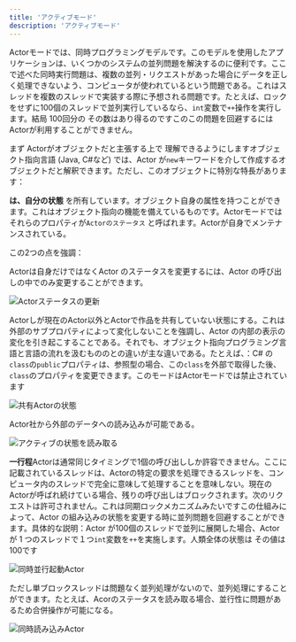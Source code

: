```yaml
---
title: 'アクティブモード'
description: 'アクティブモード'
---
```


Actorモードでは、同時プログラミングモデルです。このモデルを使用したアプリケーションは、いくつかのシステムの並列問題を解決するのに便利です。ここで述べた同時実行問題は、複数の並列・リクエストがあった場合にデータを正しく処理できないよう、コンピュータが使われているという問題である。これはスレッドを複数のスレッドで実装する際に予想される問題です。たとえば、ロックをせずに100個のスレッドで並列実行しているなら、`int`変数で`++`操作を実行します。結局 100回分の その数はあり得るのですこのこの問題を回避するにはActorが利用することができません。

まず Actorがオブジェクトだと主張する上で 理解できるようにしますオブジェクト指向言語 (Java, C#など) では、Actor が`new`キーワードを介して作成するオブジェクトだと解釈できます。ただし、このオブジェクトに特別な特長があります：

**は、自分の状態** を所有しています。オブジェクト自身の属性を持つことができます。これはオブジェクト指向の機能を備えているものです。Actorモードではそれらのプロパティが`Actorのステータス` と呼ばれます。Actorが自身でメンテナンスされている。

この2つの点を強調：

Actorは自身だけではなくActor のステータスを変更するには、Actor の呼び出しの中でのみ変更することができます。

![Actorステータスの更新](/images/20190226-001.gif)

Actorしが現在のActor以外とActorで作品を共有していない状態にする。これは外部のサブプロパティによって変化しないことを強調し、Actor の内部の表示の変化を引き起こすることである。それでも、オブジェクト指向プログラミング言語と言語の流れを汲むもののとの違いが主な違いである。たとえば、：C# の`class`の`public`プロパティは、参照型の場合、この`class`を外部で取得した後、`class`のプロパティを変更できます。このモードはActorモードでは禁止されています

![共有Actorの状態](/images/20190226-003.gif)

Actor社から外部のデータへの読み込みが可能である。

![アクティブの状態を読み取る](/images/20190226-002.gif)

**一行程**Actorは通常同じタイミングで1個の呼び出ししか許容できません。ここに記載されているスレッドは、Actorの特定の要求を処理できるスレッドを、コンピュータ内のスレッドで完全に意味して処理することを意味しない。現在のActorが呼ばれ続けている場合、残りの呼び出しはブロックされます。次のリクエストは許可されません。これは同期ロックメカニズムみたいですこの仕組みによって、Actor の組み込みの状態を変更する時に並列問題を回避することができます。具体的な説明：Actor が100個のスレッドで並列に展開した場合、Actor が 1 つのスレッドで１つ`int`変数を`++`を実施します。人類全体の状態は その値は100です

![同時並行起動Actor](/images/20190226-004.gif)

ただし単ブロックスレッドは問題なく並列処理がないので、並列処理にすることができます。たとえば、Acorのステータスを読み取る場合、並行性に問題があるため合併操作が可能になる。

![同時読み込みActor](/images/20190226-005.gif)
